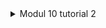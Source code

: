 <details>

<summary>Modul 10 tutorial 2</summary


2.1 Original code of broadcast chat.

Server :

![alt text](image.png)

Client 1 :

![alt text](image-1.png)

Client 2:

![alt text](image-2.png)

Client 3:

![alt text](image-3.png)

First add this

[[bin]]
name = "server"

[[bin]]
name = "client"

The Cargo.toml file is the manifest file for Rust's package manager, Cargo. It contains all the metadata that Cargo needs to compile your project.

If we want to run client.rs and server.rs as binaries, you need to specify them under the [[bin]] section in the Cargo.toml file. This is because by default, Cargo only compiles src/main.rs as a binary

then run 

cargo run --bin server and cargo run --bin client 

then start chatting in 3 terminal in the client.rs


2.2 Modifying the websocket port

To modify the port to be 8080, we need to change the port number where the server binds and where the client connects

We change this code in server.rs

let listener = TcpListener::bind("127.0.0.1:8080").await?; in main function then in client.rs

we change this code 

 ClientBuilder::from_uri(Uri::from_static("ws://127.0.0.1:8080"))
            .connect()
            .await?;

The WebSocket protocol is a computer communications protocol, providing full-duplex communication channels over a single TCP connection. It is designed to be implemented in web browsers and web servers, but it can be used by any client or server application. The WebSocket protocol makes more interaction between a browser and a website possible, facilitating live content and the creation of real-time games.

 The server is binding to a TCP listener on a specific port (in this case, 8080), and the client is connecting to the server using the WebSocket protocol at the same port. thus it apply websocker protocol

</details>